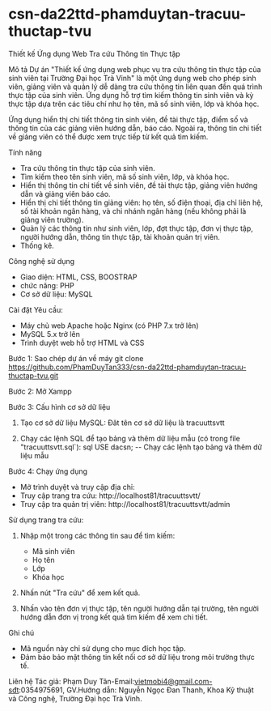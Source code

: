 # csn-da22ttd-phamduytan-tracuu-thuctap-tvu

Thiết kế Ứng dụng Web Tra cứu Thông tin Thực tập

Mô tả
Dự án "Thiết kế ứng dụng web phục vụ tra cứu thông tin thực tập của sinh viên tại Trường Đại học Trà Vinh" là một ứng dụng web cho phép sinh viên, giảng viên và quản lý dễ dàng tra cứu thông tin liên quan đến quá trình thực tập của sinh viên. Ứng dụng hỗ trợ tìm kiếm thông tin sinh viên và kỳ thực tập dựa trên các tiêu chí như họ tên, mã số sinh viên, lớp và khóa học.

Ứng dụng hiển thị chi tiết thông tin sinh viên, đề tài thực tập, điểm số và thông tin của các giảng viên hướng dẫn, báo cáo. Ngoài ra, thông tin chi tiết về giảng viên có thể được xem trực tiếp từ kết quả tìm kiếm.

Tính năng
- Tra cứu thông tin thực tập của sinh viên.
- Tìm kiếm theo tên sinh viên, mã số sinh viên, lớp, và khóa học.
- Hiển thị thông tin chi tiết về sinh viên, đề tài thực tập, giảng viên hướng dẫn và giảng viên báo cáo.
- Hiển thị chi tiết thông tin giảng viên: họ tên, số điện thoại, địa chỉ liên hệ, số tài khoản ngân hàng, và chi nhánh ngân hàng (nếu không phải là giảng viên trường).
- Quản lý các thông tin như sinh viên, lớp, đợt thực tập, đơn vị thực tập, người hướng dẫn, thông tin thực tập, tài khoản quản trị viên.
- Thống kê.

Công nghệ sử dụng
- Giao diện: HTML, CSS, BOOSTRAP
- chức năng: PHP
- Cơ sở dữ liệu: MySQL

Cài đặt
Yêu cầu:
- Máy chủ web Apache hoặc Nginx (có PHP 7.x trở lên)
- MySQL 5.x trở lên
- Trình duyệt web hỗ trợ HTML và CSS

Bước 1: Sao chép dự án về máy
git clone https://github.com/PhamDuyTan333/csn-da22ttd-phamduytan-tracuu-thuctap-tvu.git

Bước 2: Mở Xampp

Bước 3: Cấu hình cơ sở dữ liệu
1. Tạo cơ sở dữ liệu MySQL:
Đăt tên cơ sở dữ liệu là tracuuttsvtt

2. Chạy các lệnh SQL để tạo bảng và thêm dữ liệu mẫu (có trong file "tracuuttsvtt.sql`):
sql
USE dacsn;
-- Chạy các lệnh tạo bảng và thêm dữ liệu mẫu       

Bước 4: Chạy ứng dụng 
- Mở trình duyệt và truy cập địa chỉ:
- Truy cập trang tra cứu:
http://localhost81/tracuuttsvtt/
- Truy cập tra quản trị viên:
http://localhost81/tracuuttsvtt/admin

Sử dụng trang tra cứu:
1. Nhập một trong các thông tin sau để tìm kiếm:
    - Mã sinh viên
    - Họ tên
    - Lớp
    - Khóa học
2. Nhấn nút "Tra cứu" để xem kết quả.

3. Nhấn vào tên đơn vị thực tập, tên người hướng dẫn tại trường, tên người hướng dẫn đơn vị trong kết quả tìm kiếm để xem chi tiết.

Ghi chú
- Mã nguồn này chỉ sử dụng cho mục đích học tập.
- Đảm bảo bảo mật thông tin kết nối cơ sở dữ liệu trong môi trường thực tế.

Liên hệ
Tác giả: Phạm Duy Tân-Email:vietmobi4@gmail.com-sđt:0354975691, 
GV.Hướng dẫn: Nguyễn Ngọc Đan Thanh,
Khoa Kỹ thuật và Công nghệ, Trường Đại học Trà Vinh.
